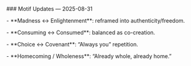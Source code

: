 \### Motif Updates — 2025-08-31



\- \*\*Madness ↔ Enlightenment\*\*: reframed into authenticity/freedom.  

\- \*\*Consuming ↔ Consumed\*\*: balanced as co-creation.  

\- \*\*Choice ↔ Covenant\*\*: “Always you” repetition.  

\- \*\*Homecoming / Wholeness\*\*: “Already whole, already home.”  



